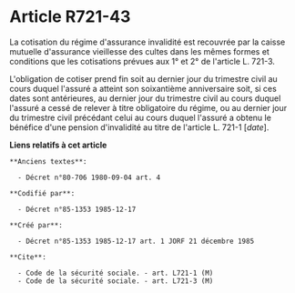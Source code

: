 # Article R721-43

La cotisation du régime d'assurance invalidité est recouvrée par la caisse mutuelle d'assurance vieillesse des cultes dans
les mêmes formes et conditions que les cotisations prévues aux 1° et 2° de l'article L. 721-3. 

L'obligation de cotiser prend fin soit au dernier jour du trimestre civil au cours duquel l'assuré a atteint son soixantième
anniversaire soit, si ces dates sont antérieures, au dernier jour du trimestre civil au cours duquel l'assuré a cessé de
relever à titre obligatoire du régime, ou au dernier jour du trimestre civil précédant celui au cours duquel l'assuré a
obtenu le bénéfice d'une pension d'invalidité au titre de l'article L. 721-1 [*date*].

**Liens relatifs à cet article**

	**Anciens textes**:

	  - Décret n°80-706 1980-09-04 art. 4

	**Codifié par**:

	  - Décret n°85-1353 1985-12-17

	**Créé par**:

	  - Décret n°85-1353 1985-12-17 art. 1 JORF 21 décembre 1985

	**Cite**:

	  - Code de la sécurité sociale. - art. L721-1 (M)
	  - Code de la sécurité sociale. - art. L721-3 (M)
